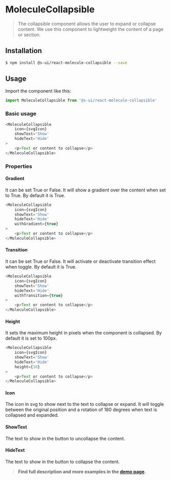 # MoleculeCollapsible

> The collapsible component allows the user to expand or collapse content. We use this component to lightweight the content of a page or section.

<!-- ![](./assets/preview.png) -->

## Installation

```sh
$ npm install @s-ui/react-molecule-collapsible --save
```

## Usage

Import the component like this:

```js
import MoleculeCollapsible from '@s-ui/react-molecule-collapsible'
```

### Basic usage

```js
<MoleculeCollapsible 
    icon={svgIcon} 
    showText='Show' 
    hideText='Hide'
>
    <p>Text or content to collapse</p>
</MoleculeCollapsible>
```

### Properties

#### Gradient

It can be set True or False. It will show a gradient over the content when set to True. By default it is True.

```js
<MoleculeCollapsible 
    icon={svgIcon} 
    showText='Show' 
    hideText='Hide'
    withGradient={true}
>
    <p>Text or content to collapse</p>
</MoleculeCollapsible>
```

#### Transition

It can be set True or False. It will activate or deactivate transition effect when toggle. By default it is True.

```js
<MoleculeCollapsible 
    icon={svgIcon} 
    showText='Show' 
    hideText='Hide'
    withTransition={true}
>
    <p>Text or content to collapse</p>
</MoleculeCollapsible>
```

#### Height

It sets the maximum height in pixels when the component is collapsed. By default it is set to 100px.

```js
<MoleculeCollapsible 
    icon={svgIcon} 
    showText='Show' 
    hideText='Hide'
    height={10}
>
    <p>Text or content to collapse</p>
</MoleculeCollapsible>
```

#### Icon

The icon in svg to show next to the text to collapse or expand. It will toggle between the original position and a rotation of 180 degrees when text is collapsed and expanded.

#### ShowText

The text to show in the button to uncollapse the content.

#### HideText

The text to show in the button to collapse the content.

> **Find full description and more examples in the [demo page](#).**